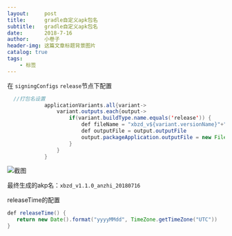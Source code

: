 ```yaml
---
layout:     post  
title:      gradle自定义apk包名 
subtitle:   gradle自定义apk包名
date:       2018-7-16
author:     小卷子
header-img: 这篇文章标题背景图片
catalog: true
tags:
    - 标签
---
```




在  `signingConfigs`  `release`节点下配置

~~~JAVA
  //打包名设置
            applicationVariants.all{variant->
                variant.outputs.each{output->
                    if(variant.buildType.name.equals('release')) {
                        def fileName = "xbzd_v${variant.versionName}"+"_${variant.flavorName}"+"_"+releaseTime();
                        def outputFile = output.outputFile
                        output.packageApplication.outputFile = new File(outputFile.parent, fileName)
                    }
                }
            }
~~~





![截图](https://ws3.sinaimg.cn/large/006tKfTcly1ftbnaud21mj31kw0lc0wk.jpg)



最终生成的akp名：`xbzd_v1.1.0_anzhi_20180716`  



releaseTime的配置

~~~java
def releaseTime() {
   return new Date().format("yyyyMMdd", TimeZone.getTimeZone("UTC"))
}
~~~

